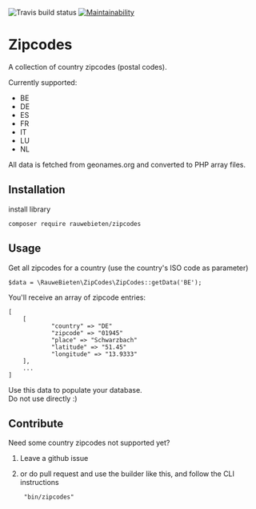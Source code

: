 ![Travis build status](https://travis-ci.org/rauwebieten/zipcodes.svg?branch=master)
[![Maintainability](https://api.codeclimate.com/v1/badges/49ee352019084279acdf/maintainability)](https://codeclimate.com/github/rauwebieten/zipcodes/maintainability)

# Zipcodes

A collection of country zipcodes (postal codes).

Currently supported:

- BE
- DE
- ES
- FR
- IT
- LU
- NL

All data is fetched from geonames.org and converted to PHP array files.

## Installation

install library

    composer require rauwebieten/zipcodes

## Usage

Get all zipcodes for a country (use the country's ISO code as parameter)

    $data = \RauweBieten\ZipCodes\ZipCodes::getData('BE');

You'll receive an array of zipcode entries:

    [
        [
                "country" => "DE"
                "zipcode" => "01945"
                "place" => "Schwarzbach"
                "latitude" => "51.45"
                "longitude" => "13.9333"
        ],
        ...
    ]

Use this data to populate your database.    
Do not use directly :)

## Contribute

Need some country zipcodes not supported yet? 

1. Leave a github issue 
   
1. or do pull request and use the builder like this, and follow the CLI instructions

        "bin/zipcodes"